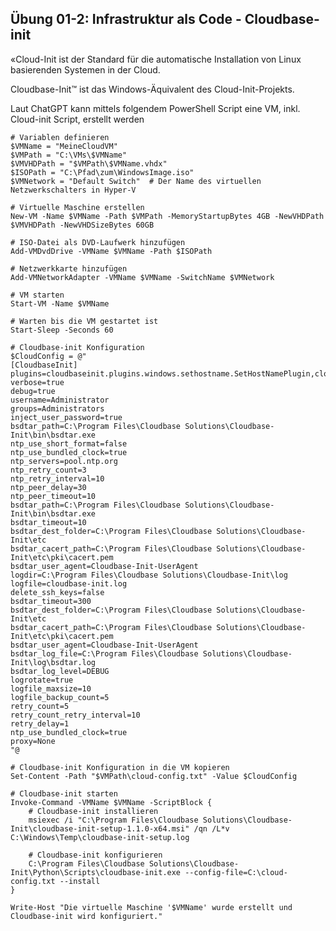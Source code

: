 ## Übung 01-2: Infrastruktur als Code - Cloudbase-init

«Cloud-Init ist der Standard für die automatische Installation von Linux basierenden Systemen in der Cloud. 

Cloudbase-Init™ ist das Windows-Äquivalent des Cloud-Init-Projekts.

Laut ChatGPT kann mittels folgendem PowerShell Script eine VM, inkl. Cloud-init Script, erstellt werden

    # Variablen definieren
    $VMName = "MeineCloudVM"
    $VMPath = "C:\VMs\$VMName"
    $VMVHDPath = "$VMPath\$VMName.vhdx"
    $ISOPath = "C:\Pfad\zum\WindowsImage.iso"
    $VMNetwork = "Default Switch"  # Der Name des virtuellen Netzwerkschalters in Hyper-V
    
    # Virtuelle Maschine erstellen
    New-VM -Name $VMName -Path $VMPath -MemoryStartupBytes 4GB -NewVHDPath $VMVHDPath -NewVHDSizeBytes 60GB
    
    # ISO-Datei als DVD-Laufwerk hinzufügen
    Add-VMDvdDrive -VMName $VMName -Path $ISOPath
    
    # Netzwerkkarte hinzufügen
    Add-VMNetworkAdapter -VMName $VMName -SwitchName $VMNetwork
    
    # VM starten
    Start-VM -Name $VMName
    
    # Warten bis die VM gestartet ist
    Start-Sleep -Seconds 60
    
    # Cloudbase-init Konfiguration
    $CloudConfig = @"
    [CloudbaseInit]
    plugins=cloudbaseinit.plugins.windows.sethostname.SetHostNamePlugin,cloudbaseinit.plugins.common.sshpublickeys.SetUserSSHPublicKeysPlugin,cloudbaseinit.plugins.windows.createuser.CreateUserPlugin,cloudbaseinit.plugins.windows.extendvolumes.ExtendVolumesPlugin,cloudbaseinit.plugins.windows.winrmcertificateauth.CertificateAuthPlugin,cloudbaseinit.plugins.common.fileexec.FileExecPlugin,cloudbaseinit.plugins.windows.networkconfig.NetworkConfigPlugin,cloudbaseinit.plugins.windows.ntpclient.NtpClientPlugin
    verbose=true
    debug=true
    username=Administrator
    groups=Administrators
    inject_user_password=true
    bsdtar_path=C:\Program Files\Cloudbase Solutions\Cloudbase-Init\bin\bsdtar.exe
    ntp_use_short_format=false
    ntp_use_bundled_clock=true
    ntp_servers=pool.ntp.org
    ntp_retry_count=3
    ntp_retry_interval=10
    ntp_peer_delay=30
    ntp_peer_timeout=10
    bsdtar_path=C:\Program Files\Cloudbase Solutions\Cloudbase-Init\bin\bsdtar.exe
    bsdtar_timeout=10
    bsdtar_dest_folder=C:\Program Files\Cloudbase Solutions\Cloudbase-Init\etc
    bsdtar_cacert_path=C:\Program Files\Cloudbase Solutions\Cloudbase-Init\etc\pki\cacert.pem
    bsdtar_user_agent=Cloudbase-Init-UserAgent
    logdir=C:\Program Files\Cloudbase Solutions\Cloudbase-Init\log
    logfile=cloudbase-init.log
    delete_ssh_keys=false
    bsdtar_timeout=300
    bsdtar_dest_folder=C:\Program Files\Cloudbase Solutions\Cloudbase-Init\etc
    bsdtar_cacert_path=C:\Program Files\Cloudbase Solutions\Cloudbase-Init\etc\pki\cacert.pem
    bsdtar_user_agent=Cloudbase-Init-UserAgent
    bsdtar_log_file=C:\Program Files\Cloudbase Solutions\Cloudbase-Init\log\bsdtar.log
    bsdtar_log_level=DEBUG
    logrotate=true
    logfile_maxsize=10
    logfile_backup_count=5
    retry_count=5
    retry_count_retry_interval=10
    retry_delay=1
    ntp_use_bundled_clock=true
    proxy=None
    "@ 
    
    # Cloudbase-init Konfiguration in die VM kopieren
    Set-Content -Path "$VMPath\cloud-config.txt" -Value $CloudConfig
    
    # Cloudbase-init starten
    Invoke-Command -VMName $VMName -ScriptBlock {
        # Cloudbase-init installieren
        msiexec /i "C:\Program Files\Cloudbase Solutions\Cloudbase-Init\cloudbase-init-setup-1.1.0-x64.msi" /qn /L*v C:\Windows\Temp\cloudbase-init-setup.log
    
        # Cloudbase-init konfigurieren
        C:\Program Files\Cloudbase Solutions\Cloudbase-Init\Python\Scripts\cloudbase-init.exe --config-file=C:\cloud-config.txt --install
    }
    
    Write-Host "Die virtuelle Maschine '$VMName' wurde erstellt und Cloudbase-init wird konfiguriert."

